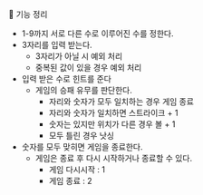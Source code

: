 🎳 기능 정리
- 1-9까지 서로 다른 수로 이루어진 수를 정한다.
- 3자리를 입력 받는다.
  - 3자리가 아닐 시 예외 처리
  - 중복된 값이 있을 경우 예외 처리
- 입력 받은 수로 힌트를 준다
  - 게임의 승패 유무를 판단한다.
    - 자리와 숫자가 모두 일치하는 경우 게임 종료
    - 자리와 숫자가 일치하면 스트라이크 + 1
    - 숫자는 있지만 위치가 다른 경우 볼 + 1
    - 모두 틀린 경우 낫싱
- 숫자를 모두 맞히면 게임을 종료한다.
  - 게임은 종료 후 다시 시작하거나 종료할 수 있다.
    - 게임 다시시작 : 1
    - 게임 종료 : 2